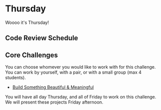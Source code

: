 # Thursday

Woooo it's Thursday!

## Code Review Schedule

<Insert Code Review SChedule Here>

## Core Challenges

You can choose whomever you would like to work with for this challenge. You can work by yourself, with a pair, or with a small group (max 4 students).

- [Build Something Beautiful & Meaningful](../../../../build-beautiful-meaningful-things-challenge)

You will have all day Thursday, and all of Friday to work on this challenge. We will present these projects Friday afternoon.